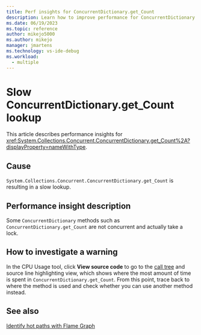```yaml
---
title: Perf insights for ConcurrentDictionary.get_Count
description: Learn how to improve performance for ConcurrentDictionary.get_Count.
ms.date: 06/19/2023
ms.topic: reference
author: mikejo5000
ms.author: mikejo
manager: jmartens
ms.technology: vs-ide-debug
ms.workload: 
  - multiple
---
```


# Slow ConcurrentDictionary.get_Count lookup

This article describes performance insights for <xref:System.Collections.Concurrent.ConcurrentDictionary.get_Count%2A?displayProperty=nameWithType>.

## Cause

`System.Collections.Concurrent.ConcurrentDictionary.get_Count` is resulting in a slow lookup.

## Performance insight description

Some `ConcurrentDictionary` methods such as `ConcurrentDictionary.get_Count` are not concurrent and actually take a lock.

## How to investigate a warning

In the CPU Usage tool, click **View source code** to go to the [call tree](../profiling/cpu-usage.md#BKMK_Call_tree_structure) and source line highlighting view, which shows where the most amount of time is spent in `ConcurrentDictionary.get_Count`. From this point, trace back to where the method is used and check whether you can use another method instead.

## See also

[Identify hot paths with Flame Graph](../profiling/flame-graph.md)

